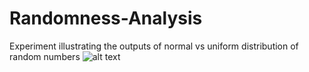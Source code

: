 # Randomness-Analysis
Experiment illustrating the outputs of normal vs uniform distribution of random numbers
![alt text](https://i.imgur.com/YvZrscv.jpg)
